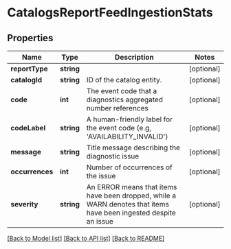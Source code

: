 # CatalogsReportFeedIngestionStats

## Properties
Name | Type | Description | Notes
------------ | ------------- | ------------- | -------------
**reportType** | **string** |  | [optional] 
**catalogId** | **string** | ID of the catalog entity. | [optional] 
**code** | **int** | The event code that a diagnostics aggregated number references | [optional] 
**codeLabel** | **string** | A human-friendly label for the event code (e.g, &#39;AVAILABILITY_INVALID&#39;) | [optional] 
**message** | **string** | Title message describing the diagnostic issue | [optional] 
**occurrences** | **int** | Number of occurrences of the issue | [optional] 
**severity** | **string** | An ERROR means that items have been dropped, while a WARN denotes that items have been ingested despite an issue | [optional] 

[[Back to Model list]](../README.md#documentation-for-models) [[Back to API list]](../README.md#documentation-for-api-endpoints) [[Back to README]](../README.md)


